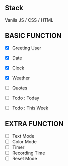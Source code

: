 ## Stack
Vanila JS / CSS / HTML

## BASIC FUNCTION
- [x] Greeting User
- [x] Date
- [x] Clock
- [x] Weather
- [ ] Quotes
- [ ] Todo : Today
- [ ] Todo : This Week


## EXTRA FUNCTION
- [ ] Text Mode 
- [ ] Color Mode
- [ ] Timer
- [ ] Recording Time
- [ ] Reset Mode